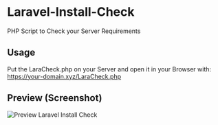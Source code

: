 # Laravel-Install-Check
PHP Script to Check your Server Requirements

## Usage
Put the LaraCheck.php on your Server and open it in your Browser with: https://your-domain.xyz/LaraCheck.php

## Preview (Screenshot)
![Preview Laravel Install Check](https://github.com/WA-MB/Laravel-Install-Check/preview.jpg "Preview Laravel Install Check")

